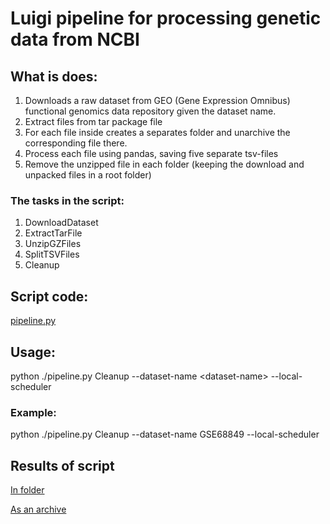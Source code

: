 # Luigi pipeline for processing genetic data from NCBI

## What is does:
1. Downloads a raw dataset from GEO (Gene Expression Omnibus) functional genomics data repository given the dataset name.
2. Extract files from tar package file
3. For each file inside creates a separates folder and unarchive the corresponding file there.
4. Process each file using pandas, saving five separate tsv-files
5. Remove the unzipped file in each folder (keeping the download and unpacked files in a root folder)

### The tasks in the script:
1. DownloadDataset
2. ExtractTarFile
3. UnzipGZFiles
4. SplitTSVFiles
5. Cleanup

## Script code:
[pipeline.py](pipeline.py)


## Usage:
python ./pipeline.py Cleanup --dataset-name &lt;dataset-name&gt; --local-scheduler

### Example:
python ./pipeline.py Cleanup --dataset-name GSE68849 --local-scheduler

## Results of script

[In folder](GSE68849) 

[As an archive](GSE68849.zip)
